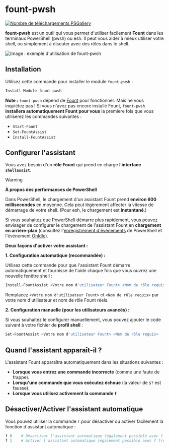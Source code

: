 # fount-pwsh

[![Nombre de téléchargements PSGallery](https://img.shields.io/powershellgallery/dt/fount-pwsh)](https://www.powershellgallery.com/packages/fount-pwsh)

**fount-pwsh** est un outil qui vous permet d'utiliser facilement **Fount** dans les terminaux PowerShell (pwsh) ou esh.
Il peut vous aider à mieux utiliser votre shell, ou simplement à discuter avec des rôles dans le shell.

![Image : exemple d'utilisation de fount-pwsh](https://github.com/user-attachments/assets/93afee48-93d4-42c7-a5e0-b7f5c93bdee9)

## Installation

Utilisez cette commande pour installer le module `fount-pwsh` :

```powershell
Install-Module fount-pwsh
```

**Note :** `fount-pwsh` dépend de [Fount](https://github.com/steve02081504/fount) pour fonctionner.
Mais ne vous inquiétez pas !
Si vous n'avez pas encore installé Fount, `fount-pwsh` **installera automatiquement Fount pour vous** la première fois que vous utiliserez les commandes suivantes :

- `Start-Fount`
- `Set-FountAssist`
- `Install-FountAssist`

## Configurer l'assistant

Vous avez besoin d'un **rôle Fount** qui prend en charge l'**interface `shellassist`**.

> [!WARNING]
> **À propos des performances de PowerShell**
>
> Dans PowerShell, le chargement d'un assistant Fount prend **environ 600 millisecondes** en moyenne. Cela peut légèrement affecter la vitesse de démarrage de votre shell. (Pour esh, le chargement est **instantané**.)
>
> Si vous souhaitez que PowerShell démarre plus rapidement, vous pouvez envisager de configurer le chargement de l'assistant Fount en **chargement en arrière-plan** (consultez l'[enregistrement d'événements](https://learn.microsoft.com/powershell/module/microsoft.powershell.utility/register-engineevent?view=powershell-7.5) de PowerShell et l'événement [OnIdle](https://learn.microsoft.com/dotnet/api/system.management.automation.psengineevent.onidle?view=powershellsdk-7.4.0)).

**Deux façons d'activer votre assistant :**

**1. Configuration automatique (recommandée) :**

Utilisez cette commande pour que l'assistant Fount démarre automatiquement et fournisse de l'aide chaque fois que vous ouvrez une nouvelle fenêtre shell :

```powershell
Install-FountAssist <Votre nom d'utilisateur Fount> <Nom de rôle requis>
```

Remplacez `<Votre nom d'utilisateur Fount>` et `<Nom de rôle requis>` par votre nom d'utilisateur et nom de rôle Fount réels.

**2. Configuration manuelle (pour les utilisateurs avancés) :**

Si vous souhaitez le configurer manuellement, vous pouvez ajouter le code suivant à votre fichier de **profil shell** :

```powershell
Set-FountAssist <Votre nom d'utilisateur Fount> <Nom de rôle requis>
```

## Quand l'assistant apparaît-il ?

L'assistant Fount apparaîtra automatiquement dans les situations suivantes :

- **Lorsque vous entrez une commande incorrecte** (comme une faute de frappe).
- **Lorsqu'une commande que vous exécutez échoue** (la valeur de `$?` est fausse).
- **Lorsque vous utilisez activement la commande `f`**

## Désactiver/Activer l'assistant automatique

Vous pouvez utiliser la commande `f` pour désactiver ou activer facilement la fonction d'assistant automatique :

```powershell
f 0    # Désactiver l'assistant automatique (également possible avec f false / f no / f n / f disable / f unset / f off etc.)
f 1    # Activer l'assistant automatique (également possible avec f true / f yes / f y / f enable / f set / f on etc.)
```
